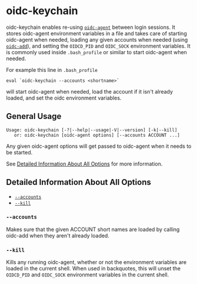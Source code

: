 # oidc-keychain

oidc-keychain enables re-using [`oidc-agent`](oidc-agent.md) between
login sessions.  It stores oidc-agent environment variables in a file
and takes care of starting oidc-agent when needed, loading any given
accounts when needed (using [`oidc-add`](oidc-add.md)), and setting the
`OIDCD_PID` and `OIDC_SOCK` environment variables.  It is
commonly used inside `.bash_profile` or similar to start oidc-agent
when needed.

For example this line in `.bash_profile`
```
eval `oidc-keychain --accounts <shortname>`
```
will start oidc-agent when needed, load the <shortname> account if
it isn't already loaded, and set the oidc environment variables.

## General Usage
```
Usage: oidc-keychain [-?|--help|--usage|-V|--version] [-k|--kill]
   or: oidc-keychain [oidc-agent options] [--accounts ACCOUNT ...]
```

Any given oidc-agent options will get passed to oidc-agent when it needs
to be started.

See [Detailed Information About All
Options](#detailed-information-about-all-options) for more information.

## Detailed Information About All Options

* [`--accounts`](#accounts)
* [`--kill`](#kill)

### `--accounts`
Makes sure that the given ACCOUNT short names are loaded by calling oidc-add
when they aren't already loaded.

### `--kill`
Kills any running oidc-agent, whether or not the environment variables
are loaded in the current shell.  When used in backquotes, this will
unset the `OIDCD_PID` and `OIDC_SOCK` environment variables in
the current shell.
